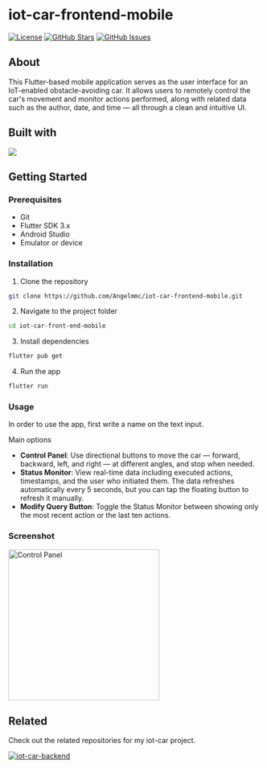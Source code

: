 # iot-car-frontend-mobile

[![License](https://img.shields.io/badge/license-MIT-blue.svg)](LICENSE)
[![GitHub Stars](https://img.shields.io/github/stars/Angelmmc/iot-car-frontend-mobile.svg)](https://github.com/Angelmmc/iot-car-frontend-mobile/stargazers)
[![GitHub Issues](https://img.shields.io/github/issues/Angelmmc/iot-car-frontend-mobile.svg)](https://github.com/Angelmmc/iot-car-frontend-mobile/issues)

## About 
This Flutter-based mobile application serves as the user interface for an IoT-enabled obstacle-avoiding car. It allows users to remotely control the car's movement and monitor actions performed, along with related data such as the author, date, and time — all through a clean and intuitive UI.

## Built with
<img src="https://img.shields.io/badge/Flutter-02569B?style=for-the-badge&logo=flutter&logoColor=white" />

##  Getting Started

### Prerequisites
- Git
- Flutter SDK 3.x
- Android Studio 
- Emulator or device

###  Installation

1. Clone the repository
```bash
git clone https://github.com/Angelmmc/iot-car-frontend-mobile.git
```
2. Navigate to the project folder
```bash
cd iot-car-front-end-mobile
```

3. Install dependencies
```bash
flutter pub get
```

4. Run the app
```bash
flutter run
```
### Usage

In order to use the app, first write a name on the text input.

Main options
- **Control Panel**: Use directional buttons to move the car — forward, backward, left, and right — at different angles, and stop when needed.
- **Status Monitor**: View real-time data including executed actions, timestamps, and the user who initiated them. The data refreshes automatically every 5 seconds, but you can tap the floating button to refresh it manually.
- **Modify Query Button**: Toggle the Status Monitor between showing only the most recent action or the last ten actions.

### Screenshot

<img src="https://github.com/Angelmmc/iot-car-frontend-mobile/blob/master/assets/screenshots/app_screen.jpg?raw=true" alt="Control Panel" width="300"/>

## Related

Check out the related repositories for my iot-car project.

[![iot-car-backend](https://img.shields.io/badge/iot__car-arduino-blue?logo=github)](https://github.com/Angelmmc/iot-car-arduino)

